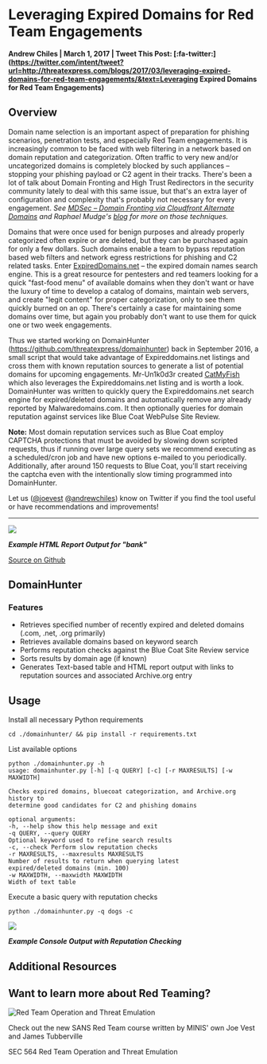 # Leveraging Expired Domains for Red Team Engagements

**Andrew Chiles | March 1, 2017 | Tweet This Post: [:fa-twitter:](https://twitter.com/intent/tweet?url=http://threatexpress.com/blogs/2017/03/leveraging-expired-domains-for-red-team-engagements/&text=Leveraging Expired Domains for Red Team Engagements)**


## Overview

Domain name selection is an important aspect of preparation for phishing scenarios, penetration tests, and especially Red Team engagements. It is increasingly common to be faced with web filtering in a network based on domain reputation and categorization. Often traffic to very new and/or uncategorized domains is completely blocked by such appliances – stopping your phishing payload or C2 agent in their tracks. There's been a lot of talk about Domain Fronting and High Trust Redirectors in the security community lately to deal with this same issue, but that's an extra layer of configuration and complexity that's probably not necessary for every engagement. _See [MDSec – Domain Fronting via Cloudfront Alternate Domains][1] and Raphael Mudge's [blog][2] for more on those techniques._

Domains that were once used for benign purposes and already properly categorized often expire or are deleted, but they can be purchased again for only a few dollars. Such domains enable a team to bypass reputation based web filters and network egress restrictions for phishing and C2 related tasks. Enter [ExpiredDomains.net][3] – the expired domain names search engine. This is a great resource for pentesters and red teamers looking for a quick "fast-food menu" of available domains when they don't want or have the luxury of time to develop a catalog of domains, maintain web servers,  and create "legit content" for proper categorization, only to see them quickly burned on an op. There's certainly a case for maintaining some domains over time, but again you probably don't want to use them for quick one or two week engagements.

Thus we started working on DomainHunter (https://github.com/threatexpress/domainhunter) back in September 2016, a small script that would take advantage of Expireddomains.net listings and cross them with known reputation sources to generate a list of potential domains for upcoming engagements. Mr-Un1k0d3r created [CatMyFish][4] which also leverages the Expireddomains.net listing and is worth a look. DomainHunter was written to quickly query the Expireddomains.net search engine for expired/deleted domains and automatically remove any already reported by Malwaredomains.com. It then optionally queries for domain reputation against services like Blue Coat WebPulse Site Review.

**Note:** Most domain reputation services such as Blue Coat employ CAPTCHA protections that must be avoided by slowing down scripted requests, thus if running over large query sets we recommend executing as a scheduled/cron job and have new options e-mailed to you periodically. Additionally, after around 150 requests to Blue Coat, you'll start receiving the captcha even with the intentionally slow timing programmed into DomainHunter.

Let us ([@joevest][5] [@andrewchiles][6]) know on Twitter if you find the tool useful or have recommendations and improvements!

* * *

![][7]

_**Example HTML Report Output for "bank"**_

[Source on Github](https://github.com/threatexpress/domainhunter)

## DomainHunter 

### Features

* Retrieves specified number of recently expired and deleted domains (.com, .net, .org primarily)
* Retrieves available domains based on keyword search
* Performs reputation checks against the Blue Coat Site Review service
* Sorts results by domain age (if known)
* Generates Text-based table and HTML report output with links to reputation sources and associated Archive.org entry

## Usage

Install all necessary Python requirements
    

    cd ./domainhunter/ && pip install -r requirements.txt

List available options
    
    
    python ./domainhunter.py -h
    usage: domainhunter.py [-h] [-q QUERY] [-c] [-r MAXRESULTS] [-w MAXWIDTH]
    
    Checks expired domains, bluecoat categorization, and Archive.org history to
    determine good candidates for C2 and phishing domains
    
    optional arguments:
    -h, --help show this help message and exit
    -q QUERY, --query QUERY
    Optional keyword used to refine search results
    -c, --check Perform slow reputation checks
    -r MAXRESULTS, --maxresults MAXRESULTS
    Number of results to return when querying latest
    expired/deleted domains (min. 100)
    -w MAXWIDTH, --maxwidth MAXWIDTH
    Width of text table
    

Execute a basic query with reputation checks
    
    
    python ./domainhunter.py -q dogs -c

![][8]

_**Example Console Output with Reputation Checking**_

## Additional Resources

## Want to learn more about Red Teaming?

![Red Team Operation and Threat Emulation][9]

Check out the new SANS Red Team course written by MINIS' own Joe Vest and James Tubberville

SEC 564 Red Team Operation and Threat Emulation 

## 

[1]: https://www.mdsec.co.uk/2017/02/domain-fronting-via-cloudfront-alternate-domains/
[2]: https://blog.cobaltstrike.com/2017/02/06/high-reputation-redirectors-and-domain-fronting/
[3]: https://www.expireddomains.net/
[4]: https://github.com/Mr-Un1k0d3r/CatMyFish
[5]: https://twitter.com/joevest
[6]: https://twitter.com/andrewchiles
[7]: /threatexpress/img/domainhunter_htmlreport.png
[8]: /threatexpress/img/domainhunter_console.png
[9]: /threatexpress/img/sanslogo.png

  